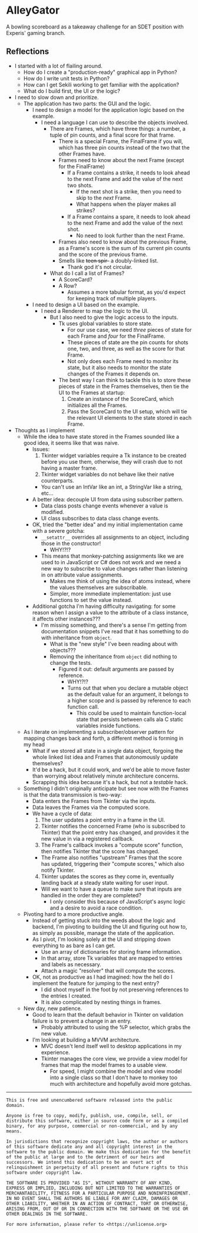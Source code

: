 # AlleyGator

A bowling scoreboard as a takeaway challenge for an SDET position with Experis'
gaming branch.

## Reflections

* I started with a lot of flailing around.
  * How do I create a "production-ready" graphical app in Python?
  * How do I write unit tests in Python?
  * How can I get Sekili working to get familiar with the application?
  * What do I build first, the UI or the logic?
* I need to slow down and prioritize.
  * The application has two parts: the GUI and the logic.
    * I need to design a model for the application logic based on the example.
      * I need a language I can use to describe the objects involved.
        * There are Frames, which have three things: a number, a tuple of pin
          counts, and a final score for that frame.
          * There is a special Frame, the FinalFrame if you will, which has three
            pin counts instead of the two that the other Frames have.
          * Frames need to know about the next Frame (except for the FinalFrame)
            * If a Frame contains a strike, it needs to look ahead to the next
              Frame and add the value of the next two shots.
              * If the next shot is a strike, then you need to skip to the _next_
                Frame.
              * What happens when the player makes all strikes?
            * If a Frame contains a spare, it needs to look ahead to the next
              Frame and add the value of the next shot.
              * No need to look further than the next Frame.
          * Frames also need to know about the previous Frame, as a Frame's
            score is the sum of its current pin counts and the score of the
            previous frame.
          * Smells like ~~teen spir-~~ a doubly-linked list.
            * Thank god it's not circular.
        * What do I call a list of Frames?
          * A ScoreCard?
          * A Row?
            * Assumes a more tabular format, as you'd expect for keeping track
              of multiple players.
    * I need to design a UI based on the example.
      * I need a Renderer to map the logic to the UI.
        * But I also need to give the logic access to the inputs.
          * Tk uses global variables to store state.
            * For our use case, we need _three_ pieces of state for each
              Frame and _four_ for the FinalFrame.
            * These pieces of state are the pin counts for shots one, two, and
              three, as well as the score for that Frame.
            * Not only does each Frame need to monitor its state, but it
              also needs to monitor the state changes of the Frames it depends
              on.
          * The best way I can think to tackle this is to store these pieces of
            state in the Frames themselves, then tie the UI to the Frames at
            startup:
            1. Create an instance of the ScoreCard, which initializes all the
              Frames.
            2. Pass the ScoreCard to the UI setup, which will tie the relevant
              UI elements to the state stored in each Frame.
* Thoughts as I implement
  * While the idea to have state stored in the Frames sounded like a good idea,
    it seems like that was naive.
    * Issues:
      1. Tkinter widget variables require a Tk instance to be created before you
        use them, otherwise, they will crash due to not having a master frame.
      2. Tkinter widget variables do not behave like their native counterparts.
        * You can't use an IntVar like an int, a StringVar like a string, etc...
    * A better idea: decouple UI from data using subscriber pattern.
      * Data class posts change events whenever a value is modified.
      * UI class subscribes to data class change events.
    * OK, tried the "better idea" and my initial implementation came with a
      severe gotcha:
      * `__setattr__` overrides all assignments to an object, including those in
        the constructor!
        * WHY!?!?
      * This means that monkey-patching assignments like we are used to in
        JavaScript or C# does not work and we need a new way to subscribe to
        value changes rather than listening in on attribute value assignments.
        * Makes me think of using the idea of atoms instead, where the values
          themselves are subscribable.
        * Simpler, more immediate implementation: just use functions to set the
          value instead.
    * Additional gotcha I'm having difficulty navigating: for some reason when
      I assign a value to the attribute of a class instance, it affects other
      instances???
      * I'm missing something, and there's a sense I'm getting from
        documentation snippets I've read that it has something to do with
        inheritance from `object`.
        * What is the "new style" I've been reading about with objects???
        * Removing the inheritance from `object` did nothing to change the tests.
          * Figured it out: default arguments are passed by reference.
            * WHY!?!?
            * Turns out that when you declare a mutable object as the default
              value for an argument, it belongs to a higher scope and is passed
              by reference to each function call.
              * This could be used to maintain function-local state that persists
                between calls ala C static variables inside functions.
  * As I iterate on implementing a subscriber/observer pattern for mapping
    changes back and forth, a different method is forming in my head
    * What if we stored all state in a single data object, forgoing the whole
      linked list idea and Frames that autonomously update themselves?
    * It'd be a hack, but it could work, and we'd be able to move faster than
      worrying about relatively minute architecture concerns.
    * Scrapping this idea because it's a hack, but not a _testable_ hack.
  * Something I didn't originally anticipate but see now with the Frames is that
    the data transmission is two-way:
    * Data enters the Frames from Tkinter via the inputs.
    * Data leaves the Frames via the computed score.
    * We have a cycle of data:
      1. The user updates a point entry in a frame in the UI.
      2. Tkinter notifies the concerned Frame (who is subscribed to Tkinter)
        that the point entry has changed, and provides it the new value in via
        a registered callback.
      3. The Frame's callback invokes a "compute score" function, then notifies
        Tkinter that the score has changed.
        * The Frame also notifies "upstream" Frames that the score has updated,
          triggering their "compute scores," which also notify Tkinter.
      4. Tkinter updates the scores as they come in, eventually landing back at
        a steady state waiting for user input.
        * Will we want to have a queue to make sure that inputs are handled in
          the order they are completed?
          * I only consider this because of JavaScript's async logic and a desire
            to avoid a race condition.
  * Pivoting hard to a more productive angle.
    * Instead of getting stuck into the weeds about the logic and backend, I'm
      pivoting to building the UI and figuring out how to, as simply as possible,
      manage the state of the application.
    * As I pivot, I'm looking solely at the UI and stripping down everything to
      as bare as I can get.
      * Use an array of dictionaries for storing frame information.
      * In that array, store Tk variables that are mapped to entries and labels
        as necessary.
      * Attach a magic "resolver" that will compute the scores.
    * OK, not as productive as I had imagined: how the hell do I implement the
      feature for jumping to the next entry?
      * I did shoot myself in the foot by not preserving references to the
        entries I created.
      * It is also complicated by nesting things in frames.
  * New day, new patience.
    * Good to learn that the default behavior in Tkinter on validation failure is
      to prevent a change in an entry.
      * Probably attributed to using the %P selector, which grabs the new value.
    * I'm looking at building a MVVM architecture.
      * MVC doesn't lend itself well to desktop applications in my experience.
      * Tkinter manages the core view, we provide a view model for frames that
        map the model frames to a usable view.
        * For speed, I might combine the model and view model into a single class
          so that I don't have to monkey too much with architecture and hopefully
          avoid more gotchas.

---

```
This is free and unencumbered software released into the public domain.

Anyone is free to copy, modify, publish, use, compile, sell, or
distribute this software, either in source code form or as a compiled
binary, for any purpose, commercial or non-commercial, and by any
means.

In jurisdictions that recognize copyright laws, the author or authors
of this software dedicate any and all copyright interest in the
software to the public domain. We make this dedication for the benefit
of the public at large and to the detriment of our heirs and
successors. We intend this dedication to be an overt act of
relinquishment in perpetuity of all present and future rights to this
software under copyright law.

THE SOFTWARE IS PROVIDED "AS IS", WITHOUT WARRANTY OF ANY KIND,
EXPRESS OR IMPLIED, INCLUDING BUT NOT LIMITED TO THE WARRANTIES OF
MERCHANTABILITY, FITNESS FOR A PARTICULAR PURPOSE AND NONINFRINGEMENT.
IN NO EVENT SHALL THE AUTHORS BE LIABLE FOR ANY CLAIM, DAMAGES OR
OTHER LIABILITY, WHETHER IN AN ACTION OF CONTRACT, TORT OR OTHERWISE,
ARISING FROM, OUT OF OR IN CONNECTION WITH THE SOFTWARE OR THE USE OR
OTHER DEALINGS IN THE SOFTWARE.

For more information, please refer to <https://unlicense.org>
```
